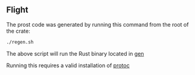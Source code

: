 <!---
  Licensed to the Apache Software Foundation (ASF) under one
  or more contributor license agreements.  See the NOTICE file
  distributed with this work for additional information
  regarding copyright ownership.  The ASF licenses this file
  to you under the Apache License, Version 2.0 (the
  "License"); you may not use this file except in compliance
  with the License.  You may obtain a copy of the License at

    http://www.apache.org/licenses/LICENSE-2.0

  Unless required by applicable law or agreed to in writing,
  software distributed under the License is distributed on an
  "AS IS" BASIS, WITHOUT WARRANTIES OR CONDITIONS OF ANY
  KIND, either express or implied.  See the License for the
  specific language governing permissions and limitations
  under the License.
-->

## Flight

The prost code was generated by running this command from the root of the crate:

```bash
./regen.sh
```

The above script will run the Rust binary located in [gen](./gen)

Running this requires a valid installation
of [protoc](https://github.com/protocolbuffers/protobuf#protocol-compiler-installation)
